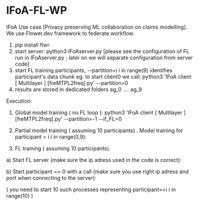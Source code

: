 # IFoA-FL-WP

IFoA Use case [Privacy preserving ML collaboration on claims modelling]. We use Flower.dev framework to federate workflow. 

1. pip install flwr
2. start server: python3 IFoAserver.py     [please see the configuration of FL run in IFoAserver.py ; later on we will separate configuration from server code]
3. start FL training participants, --partition=i i in range(9) identifies participant's data chunk eg. to start client0 we call: python3 'IFoA client  [ Multilayer ] [freMTPL2freq].py' --partition=0
4. results are stored in dedicated folders ag_0 .... ag_9


Execution:
1. Global model training ( no FL loop ):
python3 'IFoA client  [ Multilayer ] [freMTPL2freq].py' --partition=-1 --if_FL=0
2. Partial model training ( assuming 10 participants) . Model training for participant = i  i in range(0,9):


3. FL training ( assuming 10 participants). 


a) Start FL server (make sure the ip adress used in the code is correct):


b) Start participant == 0 with a call (make sure you use right ip adress and port when connecting to the server):


( you need to start 10 such processes representing participant==i i in range(10) ) 






